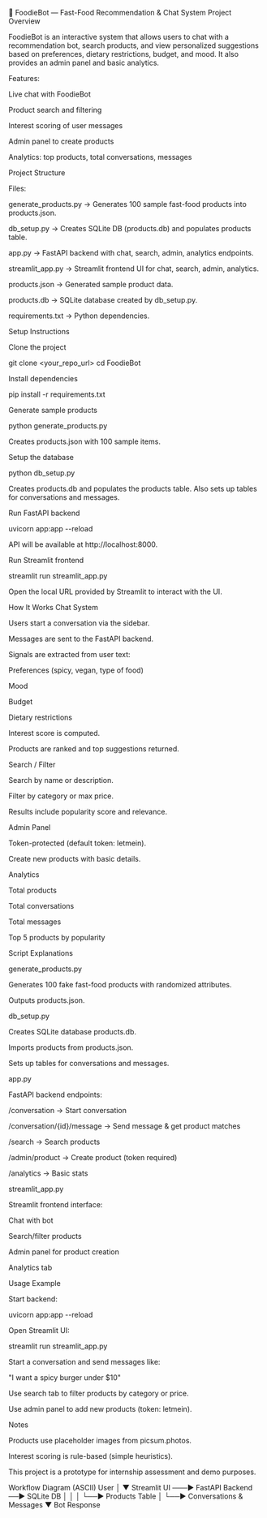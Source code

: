 🍔 FoodieBot — Fast-Food Recommendation & Chat System
Project Overview

FoodieBot is an interactive system that allows users to chat with a recommendation bot, search products, and view personalized suggestions based on preferences, dietary restrictions, budget, and mood. It also provides an admin panel and basic analytics.

Features:

Live chat with FoodieBot

Product search and filtering

Interest scoring of user messages

Admin panel to create products

Analytics: top products, total conversations, messages

Project Structure

Files:

generate_products.py → Generates 100 sample fast-food products into products.json.

db_setup.py → Creates SQLite DB (products.db) and populates products table.

app.py → FastAPI backend with chat, search, admin, analytics endpoints.

streamlit_app.py → Streamlit frontend UI for chat, search, admin, analytics.

products.json → Generated sample product data.

products.db → SQLite database created by db_setup.py.

requirements.txt → Python dependencies.

Setup Instructions

Clone the project

git clone <your_repo_url>
cd FoodieBot


Install dependencies

pip install -r requirements.txt


Generate sample products

python generate_products.py


Creates products.json with 100 sample items.

Setup the database

python db_setup.py


Creates products.db and populates the products table. Also sets up tables for conversations and messages.

Run FastAPI backend

uvicorn app:app --reload


API will be available at http://localhost:8000.

Run Streamlit frontend

streamlit run streamlit_app.py


Open the local URL provided by Streamlit to interact with the UI.

How It Works
Chat System

Users start a conversation via the sidebar.

Messages are sent to the FastAPI backend.

Signals are extracted from user text:

Preferences (spicy, vegan, type of food)

Mood

Budget

Dietary restrictions

Interest score is computed.

Products are ranked and top suggestions returned.

Search / Filter

Search by name or description.

Filter by category or max price.

Results include popularity score and relevance.

Admin Panel

Token-protected (default token: letmein).

Create new products with basic details.

Analytics

Total products

Total conversations

Total messages

Top 5 products by popularity

Script Explanations

generate_products.py

Generates 100 fake fast-food products with randomized attributes.

Outputs products.json.

db_setup.py

Creates SQLite database products.db.

Imports products from products.json.

Sets up tables for conversations and messages.

app.py

FastAPI backend endpoints:

/conversation → Start conversation

/conversation/{id}/message → Send message & get product matches

/search → Search products

/admin/product → Create product (token required)

/analytics → Basic stats

streamlit_app.py

Streamlit frontend interface:

Chat with bot

Search/filter products

Admin panel for product creation

Analytics tab

Usage Example

Start backend:

uvicorn app:app --reload


Open Streamlit UI:

streamlit run streamlit_app.py


Start a conversation and send messages like:

"I want a spicy burger under $10"


Use search tab to filter products by category or price.

Use admin panel to add new products (token: letmein).

Notes

Products use placeholder images from picsum.photos.

Interest scoring is rule-based (simple heuristics).

This project is a prototype for internship assessment and demo purposes.

Workflow Diagram (ASCII)
User
  │
  ▼
Streamlit UI ───► FastAPI Backend ──► SQLite DB
  │                  │
  │                  └──► Products Table
  │                  └──► Conversations & Messages
  ▼
Bot Response
